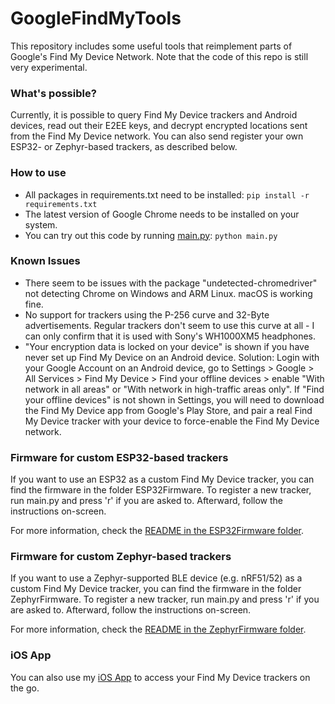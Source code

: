 # GoogleFindMyTools

This repository includes some useful tools that reimplement parts of Google's Find My Device Network. Note that the code of this repo is still very experimental.

### What's possible?
Currently, it is possible to query Find My Device trackers and Android devices, read out their E2EE keys, and decrypt encrypted locations sent from the Find My Device network. You can also send register your own ESP32- or Zephyr-based trackers, as described below.

### How to use
- All packages in requirements.txt need to be installed: `pip install -r requirements.txt`
- The latest version of Google Chrome needs to be installed on your system.
- You can try out this code by running [main.py](main.py): `python main.py`

### Known Issues
- There seem to be issues with the package "undetected-chromedriver" not detecting Chrome on Windows and ARM Linux. macOS is working fine.
- No support for trackers using the P-256 curve and 32-Byte advertisements. Regular trackers don't seem to use this curve at all - I can only confirm that it is used with Sony's WH1000XM5 headphones.
- "Your encryption data is locked on your device" is shown if you have never set up Find My Device on an Android device. Solution: Login with your Google Account on an Android device, go to Settings > Google > All Services > Find My Device > Find your offline devices > enable "With network in all areas" or "With network in high-traffic areas only". If "Find your offline devices" is not shown in Settings, you will need to download the Find My Device app from Google's Play Store, and pair a real Find My Device tracker with your device to force-enable the Find My Device network.

### Firmware for custom ESP32-based trackers
If you want to use an ESP32 as a custom Find My Device tracker, you can find the firmware in the folder ESP32Firmware. To register a new tracker, run main.py and press 'r' if you are asked to. Afterward, follow the instructions on-screen.

For more information, check the [README in the ESP32Firmware folder](ESP32Firmware/README.md).

### Firmware for custom Zephyr-based trackers
If you want to use a Zephyr-supported BLE device (e.g. nRF51/52) as a custom Find My Device tracker, you can find the firmware in the folder ZephyrFirmware. To register a new tracker, run main.py and press 'r' if you are asked to. Afterward, follow the instructions on-screen.

For more information, check the [README in the ZephyrFirmware folder](ZephyrFirmware/README.md).

### iOS App
You can also use my [iOS App](https://testflight.apple.com/join/rGqa2mTe) to access your Find My Device trackers on the go.
